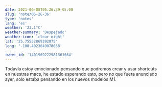 ```yaml
---
date: 2021-06-08T05:26:39-05:00
slug: 'note/05-26-36'
type: 'notes'
lang: 'es'
weather: '23.1°C'
weather-summary: 'Despejado'
weather-icon: 'clear-night'
lat: '25.75532869392075'
long: '-100.4023049078058'

tweet_id: '1401969222981361664'
---
```

Todavía estoy emocionado pensando que podremos crear y usar shortcuts en nuestras macs, he estado esperando esto, pero no que fuera anunciado ayer, solo estaba pensando en los nuevos modelos M1.